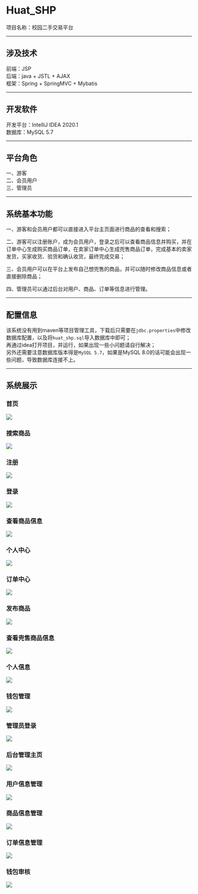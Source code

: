 # Huat_SHP
项目名称：校园二手交易平台
***
## 涉及技术
前端：JSP  
后端：java + JSTL + AJAX  
框架：Spring + SpringMVC + Mybatis  
***
## 开发软件
开发平台：IntelliJ IDEA 2020.1  
数据库：MySQL 5.7
***
## 平台角色
一、游客  
二、会员用户  
三、管理员  
***
## 系统基本功能
一、游客和会员用户都可以直接进入平台主页面进行商品的查看和搜索；  
  
二、游客可以注册账户，成为会员用户，登录之后可以查看商品信息并购买，并在订单中心生成购买商品订单，在卖家订单中心生成兜售商品订单，完成基本的卖家发货，买家收货、验货和确认收货，最终完成交易；  
  
三、会员用户可以在平台上发布自己想兜售的商品，并可以随时修改商品信息或者直接删除商品；  
  
四、管理员可以通过后台对用户、商品、订单等信息进行管理。  
***
## 配置信息
该系统没有用到maven等项目管理工具，下载后只需要在`jdbc.properties`中修改数据库配置，以及将`huat_shp.sql`导入数据库中即可；  
再通过idea打开项目，并运行，如果出现一些小问题请自行解决；  
另外还需要注意数据库版本得是`MySQL 5.7`，如果是MySQL 8.0的话可能会出现一些问题，导致数据库连接不上。
***
## 系统展示
### 首页
![](https://github.com/Lizesang/picture/raw/master/首页.png)
### 搜索商品
![](https://github.com/Lizesang/picture/raw/master/搜索商品.png)
### 注册
![](https://github.com/Lizesang/picture/raw/master/注册.png)
### 登录
![](https://github.com/Lizesang/picture/raw/master/登录.png)
### 查看商品信息
![](https://github.com/Lizesang/picture/raw/master/查看商品信息.png)
### 个人中心
![](https://github.com/Lizesang/picture/raw/master/个人中心.png)
### 订单中心
![](https://github.com/Lizesang/picture/raw/master/订单中心.png)
### 发布商品
![](https://github.com/Lizesang/picture/raw/master/发布商品.png)
### 查看兜售商品信息
![](https://github.com/Lizesang/picture/raw/master/查看兜售商品信息.png)
### 个人信息
![](https://github.com/Lizesang/picture/raw/master/个人信息.png)
### 钱包管理
![](https://github.com/Lizesang/picture/raw/master/钱包管理.png)
### 管理员登录
![](https://github.com/Lizesang/picture/raw/master/管理员登录.png)
### 后台管理主页
![](https://github.com/Lizesang/picture/raw/master/后台管理主页.png)
### 用户信息管理
![](https://github.com/Lizesang/picture/raw/master/用户信息管理.png)
### 商品信息管理
![](https://github.com/Lizesang/picture/raw/master/商品信息管理.png)
### 订单信息管理
![](https://github.com/Lizesang/picture/raw/master/订单信息管理.png)
### 钱包审核
![](https://github.com/Lizesang/picture/raw/master/钱包审核.png)
